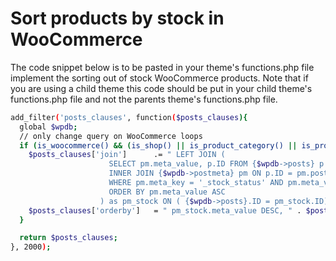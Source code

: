 # Sort products by stock in WooCommerce

The code snippet below is to be pasted in your theme's functions.php file implement the sorting out of stock WooCommerce products. Note that if you are using a child theme this code should be put in your child theme's functions.php file and not the parents theme's functions.php file.

```sh
add_filter('posts_clauses', function($posts_clauses){
  global $wpdb;
  // only change query on WooCommerce loops
  if (is_woocommerce() && (is_shop() || is_product_category() || is_product_tag() || is_archive()) || is_search() ) {
    $posts_clauses['join']		.= " LEFT JOIN (
                      SELECT pm.meta_value, p.ID FROM {$wpdb->posts} p
                      INNER JOIN {$wpdb->postmeta} pm ON p.ID = pm.post_id
                      WHERE pm.meta_key = '_stock_status' AND pm.meta_value = 'instock'
                      ORDER BY pm.meta_value ASC
                    ) as pm_stock ON ( {$wpdb->posts}.ID = pm_stock.ID) ";
    $posts_clauses['orderby']	= " pm_stock.meta_value DESC, " . $posts_clauses['orderby'];
  }

  return $posts_clauses;
}, 2000);
```
